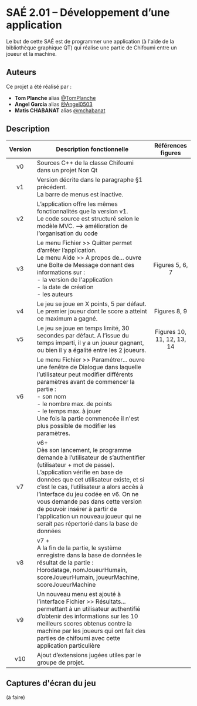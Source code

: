 # SAÉ 2.01 – Développement d’une application

Le but de cette SAÉ est de programmer une application (à l'aide de la bibliothèque graphique QT)
qui réalise une partie de Chifoumi entre un joueur et la machine.


## Auteurs

Ce projet a été réalisé par :

* **Tom Planche** alias [@TomPlanche](https://github.com/TomPlanche)
* **Angel Garcia** alias [@Angel0503](https://github.com/Angel0503)
* **Matis CHABANAT** alias [@mchabanat](https://github.com/mchabanat)


## Description

<table>
    <thead>
        <tr>
            <th align="center">Version</th>
            <th align="center">Description fonctionnelle</th>
            <th align="center">Références figures</th>
        </tr>
    </thead>
    <tbody>
        <tr>
            <td align="center">v0</td>
            <td align="left">Sources C++ de la classe Chifoumi dans un projet Non Qt</td>
            <td align="center"></td>
        </tr>
        <tr>
            <td align="center">v1</td>
            <td align="left">Version décrite dans le paragraphe §1 précédent.<br> La barre de menus est inactive.</td>
            <td align="center"></td>
        </tr>
        <tr>
            <td align="center">v2</td>
            <td align="left">L’application offre les mêmes fonctionnalités que la version v1.<br>
            Le code source est structuré selon le modèle MVC. <strong>--></strong> amélioration de l’organisation du code</td>
            <td align="center"></td>
        </tr>
        <tr>
            <td align="center">v3</td>
            <td align="left">Le menu <a color="blue">Fichier >> Quitter</a> permet d’arrêter l’application.<br>
            Le menu <a color="blue">Aide >> A propos de...</a> ouvre une Boîte de Message donnant des informations sur :
            <br>
            - la version de l'application<br>
            - la date de création<br>
            - les auteurs<br>
            </td>
            <td align="center">Figures 5, 6, 7</td>
        </tr><tr>
            <td align="center">v4</td>
            <td align="left">Le jeu se joue en X points, 5 par défaut. Le premier joueur dont le score a atteint ce maximum a gagné.</td>
            <td align="center">Figures 8, 9</td>
        </tr>
        <tr>
            <td align="center">v5</td>
            <td align="left">Le jeu se joue en temps limité, 30 secondes par défaut. A l’issue du temps imparti, il y a un joueur gagnant, ou bien il y a égalité entre les 2 joueurs.</td>
            <td align="center">Figures 10, 11, 12, 13, 14</td>
        </tr>
        <tr>
            <td align="center">v6</td>
            <td align="left">Le menu <a color="blue">Fichier >> Paramétrer... </a>ouvre une fenêtre de Dialogue dans laquelle l’utilisateur peut modifier différents paramètres avant de commencer la partie :<br>
            - son nom<br>
            - le nombre max. de points<br>
            - le temps max. à jouer<br>
            Une fois la partie commencée il n'est plus possible de modifier les paramètres.
            </td>
            <td align="center"></td>
        </tr>
        <tr>
            <td align="center">v7</td>
            <td align="left">v6+<br>
            Dès son lancement, le programme demande à l’utilisateur de s’authentifier 
			(utilisateur + mot de passe). L’application vérifie en base de données que cet 
			utilisateur existe, et si c’est le cas, l’utilisateur a alors accès à l’interface du jeu 
			codée en v6. On ne vous demande pas dans cette version de pouvoir insérer à partir 
			de l’application un nouveau joueur qui ne serait pas répertorié dans la base de 
			données</td>
            <td align="center"></td>
        </tr>
        <tr>
            <td align="center">v8</td>
            <td align="left">v7 +<br>
            A la fin de la partie, le système enregistre dans la base de données le résultat de la partie :<br>
            Horodatage, nomJoueurHumain, scoreJoueurHumain, joueurMachine, scoreJoueurMachine</td>
            <td align="center"></td>
        </tr>
        <tr>
            <td align="center">v9</td>
            <td align="left">Un nouveau menu est ajouté à l’interface <a color="blue">Fichier >> Résultats...</a> permettant à un 
			utilisateur authentifié d’obtenir des informations sur les 10 meilleurs scores obtenus 
			contre la machine par les joueurs qui ont fait des parties de chifoumi avec cette 
			application particulière </td>
            <td align="center"></td>
        </tr>
        <tr>
            <td align="center">v10</td>
            <td align="left">Ajout d’extensions jugées utiles par le groupe de projet.</td>
            <td align="center"></td>
        </tr>
    </tbody>
</table>

## Captures d'écran du jeu

(à faire)